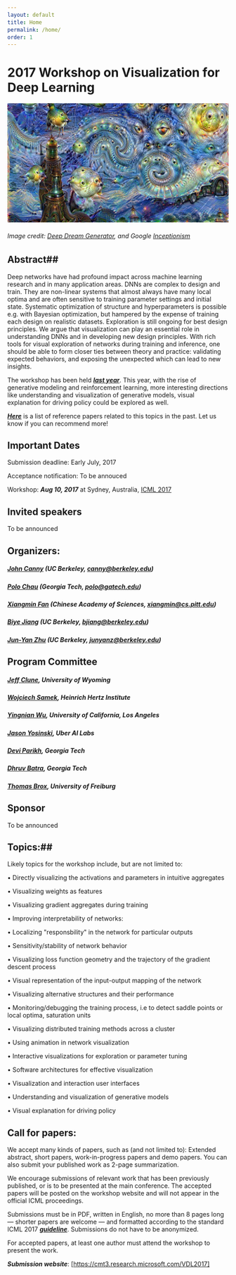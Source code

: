 ```yaml
---
layout: default
title: Home
permalink: /home/
order: 1
---
```



# 2017 Workshop on Visualization for Deep Learning
![Teaser](/assets/deepdream.jpg)

###### Image credit: [Deep Dream Generator], and Google [Inceptionism]
 

## Abstract##

Deep networks have had profound impact across machine learning research and in many application areas. DNNs are complex to design and train. They are non-linear systems that almost always have many local optima and are often sensitive to training parameter settings and initial state. Systematic optimization of structure and hyperparameters is possible e.g. with Bayesian optimization, but hampered by the expense of training each design on realistic datasets. Exploration is still ongoing for best design principles. We argue that visualization can play an essential role in understanding DNNs and in developing new design principles. With rich tools for visual exploration of networks during training and inference, one should be able to form closer ties between theory and practice: validating expected behaviors, and exposing the unexpected which can lead to new insights. 

The workshop has been held ***[last year]***. This year, with the rise of generative modeling and reinforcement learning, more interesting directions like understanding and visualization of generative models, visual explanation for driving policy could be explored as well. 

***[Here]*** is a list of reference papers related to this topics in the past. Let us know if you can recommend more!  

## Important Dates ##

Submission deadline: Early July, 2017

Acceptance notification:  To be annouced

Workshop: ***Aug 10, 2017*** at Sydney, Australia, [ICML 2017]


## Invited speakers ##

To be announced

## Organizers:
	
##### [John Canny] (UC Berkeley, canny@berkeley.edu)

##### [Polo Chau] (Georgia Tech, polo@gatech.edu)

##### [Xiangmin Fan] (Chinese Academy of Sciences, xiangmin@cs.pitt.edu)

##### [Biye Jiang] (UC Berkeley, bjiang@berkeley.edu)

##### [Jun-Yan Zhu] (UC Berkeley, junyanz@berkeley.edu)

## Program Committee ##

##### [Jeff Clune], University of Wyoming

##### [Wojciech Samek], Heinrich Hertz Institute
 
##### [Yingnian Wu], University of California, Los Angeles

##### [Jason Yosinski], Uber AI Labs

##### [Devi Parikh], Georgia Tech

##### [Dhruv Batra], Georgia Tech

##### [Thomas Brox], University of Freiburg



## Sponsor ##
To be announced


## Topics:##
Likely topics for the workshop include, but are not limited to:

•	Directly visualizing the activations and parameters in intuitive aggregates

•	Visualizing weights as features

•	Visualizing gradient aggregates during training

•	Improving interpretability of networks:

•	Localizing "responsbility" in the network for particular outputs

•	Sensitivity/stability of network behavior

•	Visualizing loss function geometry and the trajectory of the gradient descent process

•	Visual representation of the input-output mapping of the network

•	Visualizing alternative structures and their performance

•	Monitoring/debugging the training process, i.e to detect saddle points or local optima, saturation units

•	Visualizing distributed training methods across a cluster

•	Using animation in network visualization

•	Interactive visualizations for exploration or parameter tuning

•	Software architectures for effective visualization

•	Visualization and interaction user interfaces

•	Understanding and visualization of generative models

•	Visual explanation for driving policy


## Call for papers: ## 
We accept many kinds of papers, such as (and not limited to): 
Extended abstract, short papers, work-in-progress papers and demo papers. You can also submit your published work as 2-page summarization.

We encourage submissions of relevant work that has been previously published, or is to be presented at the main conference. The accepted papers will be posted on the workshop website and will not appear in the official ICML proceedings.

Submissions must be in PDF, written in English, no more than 8 pages long — shorter papers are welcome — and formatted according to the standard ICML 2017 ***[guideline]***. Submissions do not have to be anonymized.

For accepted papers, at least one author must attend the workshop to present the work.

***Submission website***: [https://cmt3.research.microsoft.com/VDL2017]





[Biye Jiang]: http://byeah.github.io
[John Canny]: http://www.eecs.berkeley.edu/~jfc/
[Polo Chau]: http://www.cc.gatech.edu/~dchau/
[Xiangmin Fan]: http://www.xiangminfan.com
[Jun-Yan Zhu]: http://people.eecs.berkeley.edu/~junyanz/
[Aditya Khosla]: https://people.csail.mit.edu/khosla/
[guideline]: https://2017.icml.cc/Conferences/2017/StyleAuthorInstructions
[https://cmt3.research.microsoft.com/VDL2017]: https://cmt3.research.microsoft.com/VDL2017
[here]: /reference
[accepted papers]: /papers	
[Jeff Clune]: http://jeffclune.com/
[Wojciech Samek]: http://iphome.hhi.de/samek/
[Yingnian Wu]: http://www.stat.ucla.edu/~ywu/
[Jason Yosinski]: http://yosinski.com/
[Junyan Zhu]: http://www.eecs.berkeley.edu/~junyanz/
[Shixia Liu]: http://shixialiu.com/
[Byron Boots]: http://www.cc.gatech.edu/~bboots3/
[Le Song]: http://www.cc.gatech.edu/~lsong/
[Deep Dream Generator]: http://deepdreamgenerator.com/
[Inceptionism]: http://googleresearch.blogspot.ch/2015/06/inceptionism-going-deeper-into-neural.html
[Martin Wattenberg]: http://www.bewitched.com/about.html
[Christopher Olah]: http://colah.github.io/about.html
[Schedule]: /schedule
[Last year]: https://icmlviz.github.io/icmlviz2016/
[ICML 2017]: https://2017.icml.cc/
[Devi Parikh]: https://filebox.ece.vt.edu/~parikh/
[Dhruv Batra]: http://www.cc.gatech.edu/~dbatra/index.html
[Thomas Brox]: https://lmb.informatik.uni-freiburg.de/people/brox/


<script>
  (function(i,s,o,g,r,a,m){i['GoogleAnalyticsObject']=r;i[r]=i[r]||function(){
  (i[r].q=i[r].q||[]).push(arguments)},i[r].l=1*new Date();a=s.createElement(o),
  m=s.getElementsByTagName(o)[0];a.async=1;a.src=g;m.parentNode.insertBefore(a,m)
  })(window,document,'script','https://www.google-analytics.com/analytics.js','ga');

  ga('create', 'UA-48160406-2', 'auto');
  ga('send', 'pageview');

</script>